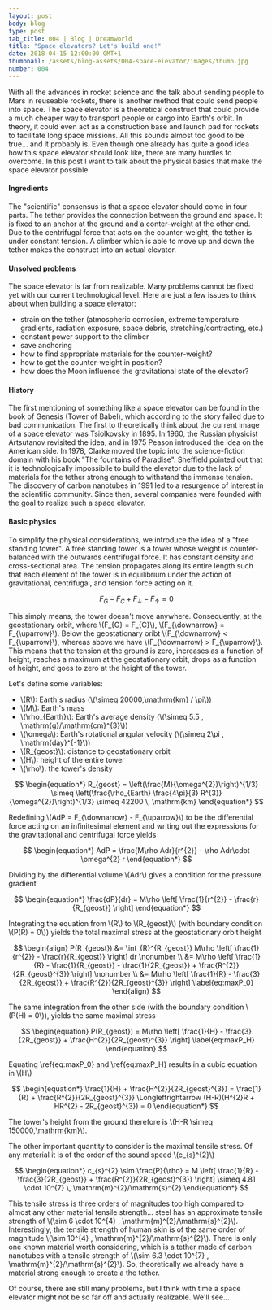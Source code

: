 ```yaml
---
layout: post
body: blog
type: post
tab_title: 004 | Blog | Dreamworld
title: "Space elevators? Let's build one!"
date: 2018-04-15 12:00:00 GMT+1
thumbnail: /assets/blog-assets/004-space-elevator/images/thumb.jpg
number: 004
---
```


With all the advances in rocket science and the talk about sending people to Mars in reuseable rockets, there is another method that could send people into space.
The space elevator is a theoretical construct that could provide a much cheaper way to transport people or cargo into Earth's orbit.
In theory, it could even act as a construction base and launch pad for rockets to facilitate long space missions.
All this sounds almost too good to be true... and it probably is.
Even though one already has quite a good idea how this space elevator should look like, there are many hurdles to overcome.
In this post I want to talk about the physical basics that make the space elevator possible.

<!--more-->

#### Ingredients

The "scientific" consensus is that a space elevator should come in four parts.
The tether provides the connection between the ground and space.
It is fixed to an anchor at the ground and a conter-weight at the other end.
Due to the centrifugal force that acts on the counter-weight, the tether is under constant tension.
A climber which is able to move up and down the tether makes the construct into an actual elevator.


#### Unsolved problems

The space elevator is far from realizable.
Many problems cannot be fixed yet with our current technological level.
Here are just a few issues to think about when building a space elevator:

- strain on the tether (atmospheric corrosion, extreme temperature gradients, radiation exposure, space debris, stretching/contracting, etc.)
- constant power support to the climber
- save anchoring
- how to find appropriate materials for the counter-weight?
- how to get the counter-weight in position?
- how does the Moon influence the gravitational state of the elevator?


#### History

The first mentioning of something like a space elevator can be found in the book of Genesis (Tower of Babel), which according to the story failed due to bad communication.
The first to theoretically think about the current image of a space elevator was Tsiolkovsky in 1895.
In 1960, the Russian physicist Artsutanov revisited the idea, and in 1975 Peason introduced the idea on the American side.
In 1978, Clarke moved the topic into the science-fiction domain with his book "The fountains of Paradise".
Sheffield pointed out that it is technologically impossibile to build the elevator due to the lack of materials for the tether strong enough to withstand the immense tension.
The discovery of carbon nanotubes in 1991 led to a resurgence of interest in the scientific community.
Since then, several companies were founded with the goal to realize such a space elevator.


#### Basic physics

To simplify the physical considerations, we introduce the idea of a "free standing tower".
A free standing tower is a tower whose weight is counter-balanced with the outwards centrifugal force.
It has constant density and cross-sectional area.
The tension propagates along its entire length such that each element of the tower is in equilibrium under the action of gravitational, centrifugal, and tension force acting on it.

$$
\begin{equation*}
 F_{G} - F_{C} + F_{\downarrow} - F_{\uparrow} = 0
\end{equation*}
$$

This simply means, the tower doesn't move anywhere.
Consequently, at the geostationary orbit, where \\(F_{G} = F_{C}\\), \\(F_{\downarrow} = F_{\uparrow}\\).
Below the geostationary oribt \\(F_{\downarrow} < F_{\uparrow}\\), whereas above we have \\(F_{\downarrow} > F_{\uparrow}\\).
This means that the tension at the ground is zero, increases as a function of height, reaches a maximum at the geostationary orbit, drops as a function of height, and goes to zero at the height of the tower.

Let's define some variables:

- \\(R\\): Earth's radius (\\(\simeq 20000\,\mathrm{km} / \pi\\))
- \\(M\\): Earth's mass
- \\(\rho_{Earth}\\): Earth's average density (\\(\simeq 5.5 \, \mathrm{g}/\mathrm{cm}^{3}\\))
- \\(\omega\\): Earth's rotational angular velocity (\\(\simeq 2\pi \, \mathrm{day}^{-1}\\))
- \\(R_{geost}\\): distance to geostationary orbit
- \\(H\\): height of the entire tower
- \\(\rho\\): the tower's density

$$
\begin{equation*}
 R_{geost} = \left(\frac{M}{\omega^{2}}\right)^{1/3} \simeq \left(\frac{\rho_{Earth} \frac{4\pi}{3} R^{3}}{\omega^{2}}\right)^{1/3} \simeq 42200 \, \mathrm{km}
\end{equation*}
$$

Redefining \\(AdP = F_{\downarrow} - F_{\uparrow}\\) to be the differential force acting on an infinitesimal element and writing out the expressions for the gravitational and centrifugal force yields

$$
\begin{equation*}
 AdP = \frac{M\rho Adr}{r^{2}} - \rho Adr\cdot \omega^{2} r
\end{equation*}
$$

Dividing by the differential volume \\(Adr\\) gives a condition for the pressure gradient

$$
\begin{equation*}
 \frac{dP}{dr} = M\rho \left[ \frac{1}{r^{2}} - \frac{r}{R_{geost}} \right]
\end{equation*}
$$

Integrating the equation from \\(R\\) to \\(R_{geost}\\) (with boundary condition \\(P(R) = 0\\)) yields the total maximal stress at the geostationary orbit height

$$
\begin{align}
 P(R_{geost}) &= \int_{R}^{R_{geost}} M\rho \left[ \frac{1}{r^{2}} - \frac{r}{R_{geost}} \right] dr \nonumber \\
 &= M\rho \left[ \frac{1}{R} - \frac{1}{R_{geost}} - \frac{1}{2R_{geost}} + \frac{R^{2}}{2R_{geost}^{3}} \right] \nonumber \\
 &= M\rho \left[ \frac{1}{R} - \frac{3}{2R_{geost}} + \frac{R^{2}}{2R_{geost}^{3}} \right]
 \label{eq:maxP_0}
\end{align}
$$

The same integration from the other side (with the boundary condition \\(P(H) = 0\\)), yields the same maximal stress

$$
\begin{equation}
 P(R_{geost}) =  M\rho \left[ \frac{1}{H} - \frac{3}{2R_{geost}} + \frac{H^{2}}{2R_{geost}^{3}} \right]
 \label{eq:maxP_H}
\end{equation}
$$

Equating \ref{eq:maxP_0} and \ref{eq:maxP_H} results in a cubic equation in \\(H\\)

$$
\begin{equation*}
 \frac{1}{H} + \frac{H^{2}}{2R_{geost}^{3}} = \frac{1}{R} + \frac{R^{2}}{2R_{geost}^{3}} \Longleftrightarrow (H-R)(H^{2}R + HR^{2} - 2R_{geost}^{3}) = 0
\end{equation*}
$$

The tower's height from the ground therefore is \\(H-R \simeq 150000\,\mathrm{km}\\).

The other important quantity to consider is the maximal tensile stress. Of any material it is of the order of the sound speed \\(c_{s}^{2}\\)

$$
\begin{equation*}
 c_{s}^{2} \sim \frac{P}{\rho} = M \left[ \frac{1}{R} - \frac{3}{2R_{geost}} + \frac{R^{2}}{2R_{geost}^{3}} \right] \simeq 4.81 \cdot 10^{7} \, \mathrm{m}^{2}/\mathrm{s}^{2}
\end{equation*}
$$

This tensile stress is three orders of magnitudes too high compared to almost any other material tensile strength... steel has an approximate tensile strength of \\(\sim 6 \cdot 10^{4} \, \mathrm{m}^{2}/\mathrm{s}^{2}\\).
Interestingly, the tensile strength of human skin is of the same order of magnitude \\(\sim 10^{4} \, \mathrm{m}^{2}/\mathrm{s}^{2}\\).
There is only one known material worth considering, which is a tether made of carbon nanotubes with a tensile strength of \\(\sim 6.3 \cdot 10^{7} \, \mathrm{m}^{2}/\mathrm{s}^{2}\\).
So, theoretically we already have a material strong enough to create a the tether.

Of course, there are still many problems, but I think with time a space elevator might not be so far off and actually realizable. We'll see...
